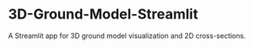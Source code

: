 # 3D-Ground-Model-Streamlit
A Streamlit app for 3D ground model visualization and 2D cross-sections.
